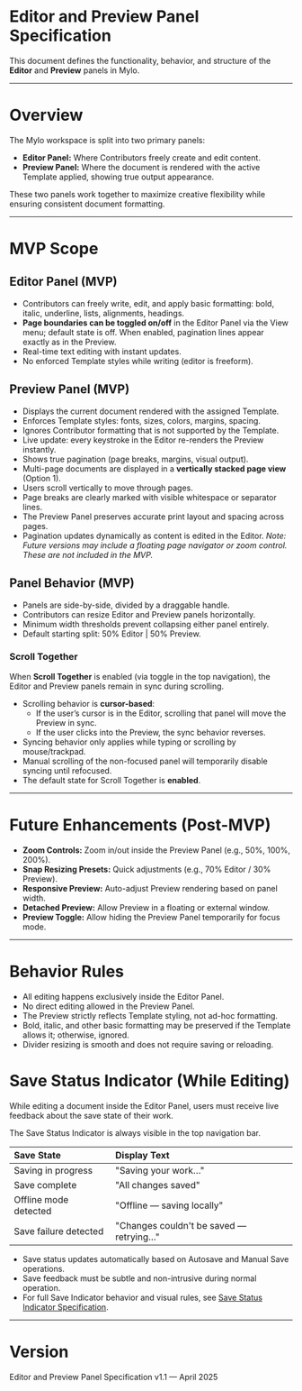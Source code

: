 # Editor and Preview Panel Specification

This document defines the functionality, behavior, and structure of the **Editor** and **Preview** panels in Mylo.

---

# Overview

The Mylo workspace is split into two primary panels:

- **Editor Panel:** Where Contributors freely create and edit content.
- **Preview Panel:** Where the document is rendered with the active Template applied, showing true output appearance.

These two panels work together to maximize creative flexibility while ensuring consistent document formatting.

---

# MVP Scope

## Editor Panel (MVP)
- Contributors can freely write, edit, and apply basic formatting: bold, italic, underline, lists, alignments, headings.
- **Page boundaries can be toggled on/off** in the Editor Panel via the View menu; default state is off. When enabled, pagination lines appear exactly as in the Preview.
- Real-time text editing with instant updates.
- No enforced Template styles while writing (editor is freeform).

## Preview Panel (MVP)
- Displays the current document rendered with the assigned Template.
- Enforces Template styles: fonts, sizes, colors, margins, spacing.
- Ignores Contributor formatting that is not supported by the Template.
- Live update: every keystroke in the Editor re-renders the Preview instantly.
- Shows true pagination (page breaks, margins, visual output).
- Multi-page documents are displayed in a **vertically stacked page view** (Option 1).
- Users scroll vertically to move through pages.
- Page breaks are clearly marked with visible whitespace or separator lines.
- The Preview Panel preserves accurate print layout and spacing across pages.
- Pagination updates dynamically as content is edited in the Editor.
_Note: Future versions may include a floating page navigator or zoom control. These are not included in the MVP._


## Panel Behavior (MVP)
- Panels are side-by-side, divided by a draggable handle.
- Contributors can resize Editor and Preview panels horizontally.
- Minimum width thresholds prevent collapsing either panel entirely.
- Default starting split: 50% Editor | 50% Preview.


### Scroll Together
When **Scroll Together** is enabled (via toggle in the top navigation), the Editor and Preview panels remain in sync during scrolling.
- Scrolling behavior is **cursor-based**:
  - If the user’s cursor is in the Editor, scrolling that panel will move the Preview in sync.
  - If the user clicks into the Preview, the sync behavior reverses.
- Syncing behavior only applies while typing or scrolling by mouse/trackpad.
- Manual scrolling of the non-focused panel will temporarily disable syncing until refocused.
- The default state for Scroll Together is **enabled**.


---

# Future Enhancements (Post-MVP)

- **Zoom Controls:** Zoom in/out inside the Preview Panel (e.g., 50%, 100%, 200%).
- **Snap Resizing Presets:** Quick adjustments (e.g., 70% Editor / 30% Preview).
- **Responsive Preview:** Auto-adjust Preview rendering based on panel width.
- **Detached Preview:** Allow Preview in a floating or external window.
- **Preview Toggle:** Allow hiding the Preview Panel temporarily for focus mode.

---

# Behavior Rules

- All editing happens exclusively inside the Editor Panel.
- No direct editing allowed in the Preview Panel.
- The Preview strictly reflects Template styling, not ad-hoc formatting.
- Bold, italic, and other basic formatting may be preserved if the Template allows it; otherwise, ignored.
- Divider resizing is smooth and does not require saving or reloading.

# Save Status Indicator (While Editing)

While editing a document inside the Editor Panel, users must receive live feedback about the save state of their work.

The Save Status Indicator is always visible in the top navigation bar.

| Save State             | Display Text                           |
|:-----------------------|:---------------------------------------|
| Saving in progress     | "Saving your work…"                    |
| Save complete          | "All changes saved"                    |
| Offline mode detected  | "Offline — saving locally"             |
| Save failure detected  | "Changes couldn't be saved — retrying…"|

- Save status updates automatically based on Autosave and Manual Save operations.
- Save feedback must be subtle and non-intrusive during normal operation.
- For full Save Indicator behavior and visual rules, see [Save Status Indicator Specification](save-status-indicator-spec.md).

---

# Version

Editor and Preview Panel Specification v1.1 — April 2025
